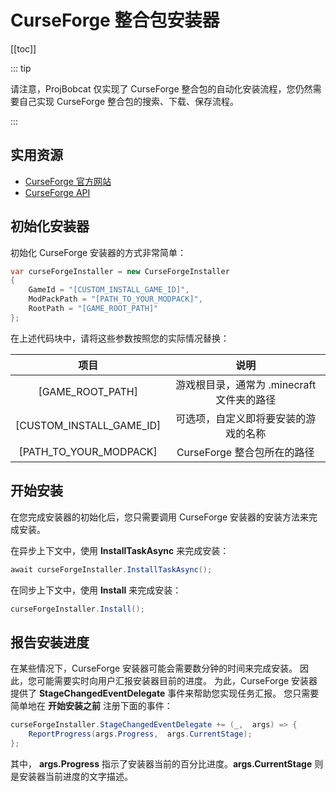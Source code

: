 # CurseForge 整合包安装器

[[toc]]

::: tip

请注意，ProjBobcat 仅实现了 CurseForge 整合包的自动化安装流程，您仍然需要自己实现 CurseForge 整合包的搜索、下载、保存流程。

:::

## 实用资源

- [CurseForge 官方网站](https://www.curseforge.com/)
- [CurseForge API](https://docs.curseforge.com/)

## 初始化安装器

初始化 CurseForge 安装器的方式非常简单：

```c#
var curseForgeInstaller = new CurseForgeInstaller
{
    GameId = "[CUSTOM_INSTALL_GAME_ID]",
    ModPackPath = "[PATH_TO_YOUR_MODPACK]",
    RootPath = "[GAME_ROOT_PATH]"
};
```

在上述代码块中，请将这些参数按照您的实际情况替换：

|                  项目                  |             说明              |
|:------------------------------------:|:---------------------------:|
|           [GAME_ROOT_PATH]           | 游戏根目录，通常为 .minecraft 文件夹的路径 |
|       [CUSTOM_INSTALL_GAME_ID]       |     可选项，自定义即将要安装的游戏的名称      |
|        [PATH_TO_YOUR_MODPACK]        |     CurseForge 整合包所在的路径     |

## 开始安装

在您完成安装器的初始化后，您只需要调用 CurseForge 安装器的安装方法来完成安装。

在异步上下文中，使用 **InstallTaskAsync** 来完成安装：

```c#
await curseForgeInstaller.InstallTaskAsync();
```

在同步上下文中，使用 **Install** 来完成安装：

```c#
curseForgeInstaller.Install();
```

## 报告安装进度

在某些情况下，CurseForge 安装器可能会需要数分钟的时间来完成安装。
因此，您可能需要实时向用户汇报安装器目前的进度。
为此，CurseForge 安装器提供了 **StageChangedEventDelegate** 事件来帮助您实现任务汇报。
您只需要简单地在 **开始安装之前** 注册下面的事件：

```c#
curseForgeInstaller.StageChangedEventDelegate += (_,  args) => {
    ReportProgress(args.Progress,  args.CurrentStage);
};
```

其中， **args.Progress** 指示了安装器当前的百分比进度。**args.CurrentStage** 则是安装器当前进度的文字描述。

